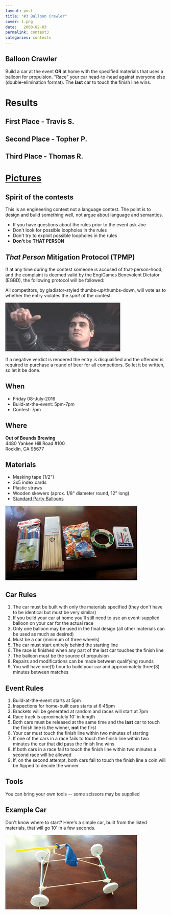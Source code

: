 ```yaml
---
layout: post
title: "#3 Balloon Crawler"
cover: 1.png
date:   2000-02-03
permalink: contest3
categories: contests
---
```


## Balloon Crawler

Build a car at the event **OR** at home with the specified materials that uses a balloon for propulsion. "Race" your car head-to-head against everyone else (double-elimination format). The **last** car to touch the finish line wins.

# Results

## First Place - Travis S.

## Second Place - Topher P.

## Third Place - Thomas R.

# [Pictures](http://www.engigames.com/event_pics/03_BalloonCrawler/)

## Spirit of the contests

This is an engineering contest not a language contest. The point is to design and build something well, not argue about language and semantics.

 * If you have questions about the rules prior to the event ask Joe
 * Don't look for possible loopholes in the rules
 * Don't try to exploit possible loopholes in the rules
 * **Don't** be **THAT PERSON**

## *That Person* Mitigation Protocol (TPMP)

If at any time during the contest someone is accused of that-person-hood, and the complaint is deemed valid by the EngiGames Benevolent Dictator (EGBD), the following protocol will be followed:

All competitors, by gladiator-styled thumbs-up/thumbs-down, will vote as to whether the entry violates the *spirit* of the contest.

![thumb](https://raw.githubusercontent.com/EngiGames/engigames.github.io/master/images/thumb.gif "thumb")

If a negative verdict is rendered the entry is disqualified and the offender is required to purchase a round of beer for all competitors. So let it be written, so let it be done.


## When

 * Friday 08-July-2016
 * Build-at-the-event: 5pm-7pm
 * Contest: 7pm

## Where

**Out of Bounds Brewing**<br>
4480 Yankee Hill Road #100<br>
Rocklin, CA 95677<br>

## Materials

 * Masking tape (1/2")
 * 3x5 index cards
 * Plastic straws
 * Wooden skewers (aprox. 1/8" diameter round, 12" long)
 * [Standard Party Balloons](https://en.wikipedia.org/wiki/Toy_balloon#/media/File:InflatableBalloons.jpg)

![materials](https://raw.githubusercontent.com/EngiGames/engigames.github.io/master/event_pics/02_BalloonRacer/material.jpg "material")

## Car Rules

 1. The car must be built with only the materials specified (they don't have to be identical but must be very similar)
 2. If you build your car at home you'll still need to use an event-supplied balloon on your car for the actual race
 3. Only one balloon may be used in the final design (all other materials can be used as much as desired)
 4. Must be a car (minimum of three wheels)
 5. The car must start entirely behind the starting line
 6. The race is finished when any part of the last car touches the finish line
 7. The balloon must be the source of propulsion
 8. Repairs and modifications can be made between qualifying rounds
 9. You will have one(1) hour to build your car and approximately three(3) minutes between matches

## Event Rules

 1. Build-at-the-event starts at 5pm
 2. Inspections for home-built cars starts at 6:45pm
 3. Brackets will be generated at random and races will start at 7pm
 4. Race track is aproximately 10' in length
 5. Both cars must be released at the same time and the **last** car to touch the finish line is the winner, **not** the first
 6. Your car must touch the finish line within two minutes of starting
 7. If one of the cars in a race fails to touch the finish line within two minutes the car that did pass the finish line wins
 8. If both cars in a race fail to touch the finish line within two minutes a second race will be allowed
 9. If, on the second attempt, both cars fail to touch the finish line a coin will be flipped to decide the winner

## Tools

You can bring your own tools -- some scissors may be supplied

## Example Car

Don't know where to start? Here's a simple car, built from the listed materials, that will go 10' in a few seconds.

![car](https://raw.githubusercontent.com/EngiGames/engigames.github.io/master/event_pics/02_BalloonRacer/car.jpg "car")
